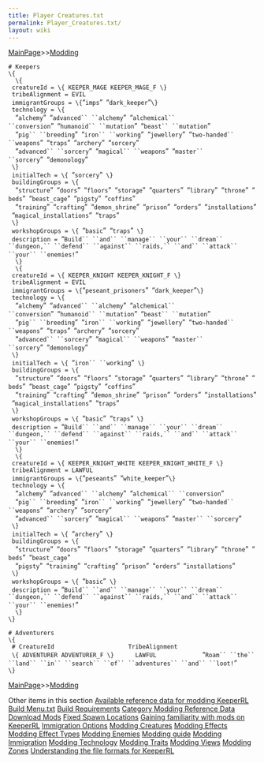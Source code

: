 ```yaml
---
title: Player Creatures.txt
permalink: Player_Creatures.txt/
layout: wiki
---
```


[MainPage](/keeperrl_wiki/ "wikilink")>>[Modding](/keeperrl_wiki/Modding_Guide "wikilink")

`# Keepers`  
`\{`  
`  \{`  
` creatureId = \{ KEEPER_MAGE KEEPER_MAGE_F \}`  
` tribeAlignment = EVIL`  
` immigrantGroups = \{`“`imps`”` `“`dark_keeper`”`\}`  
` technology = \{`  
`  `“`alchemy`”` `“`advanced`` ``alchemy`”` `“`alchemical`` ``conversion`”` `“`humanoid`` ``mutation`”` `“`beast`` ``mutation`”  
`  `“`pig`` ``breeding`”` `“`iron`` ``working`”` `“`jewellery`”` `“`two-handed`` ``weapons`”` `“`traps`”` `“`archery`”` `“`sorcery`”  
`  `“`advanced`` ``sorcery`”` `“`magical`` ``weapons`”` `“`master`` ``sorcery`”` `“`demonology`”  
` \}`  
` initialTech = \{ `“`sorcery`”` \}`  
` buildingGroups = \{`  
`  `“`structure`”` `“`doors`”` `“`floors`”` `“`storage`”` `“`quarters`”` `“`library`”` `“`throne`”` `“`beds`”` `“`beast_cage`”` `“`pigsty`”` `“`coffins`”  
`  `“`training`”` `“`crafting`”` `“`demon_shrine`”` `“`prison`”` `“`orders`”` `“`installations`”` `“`magical_installations`”` `“`traps`”  
` \}`  
` workshopGroups = \{ `“`basic`”` `“`traps`”` \}`  
` description = `“`Build`` ``and`` ``manage`` ``your`` ``dream`` ``dungeon,`` ``defend`` ``against`` ``raids,`` ``and`` ``attack`` ``your`` ``enemies!`”  
`  \}`  
`  \{`  
` creatureId = \{ KEEPER_KNIGHT KEEPER_KNIGHT_F \}`  
` tribeAlignment = EVIL`  
` immigrantGroups = \{`“`peseant_prisoners`”` `“`dark_keeper`”`\}`  
` technology = \{`  
`  `“`alchemy`”` `“`advanced`` ``alchemy`”` `“`alchemical`` ``conversion`”` `“`humanoid`` ``mutation`”` `“`beast`` ``mutation`”  
`  `“`pig`` ``breeding`”` `“`iron`` ``working`”` `“`jewellery`”` `“`two-handed`` ``weapons`”` `“`traps`”` `“`archery`”` `“`sorcery`”  
`  `“`advanced`` ``sorcery`”` `“`magical`` ``weapons`”` `“`master`` ``sorcery`”` `“`demonology`”  
` \}`  
` initialTech = \{ `“`iron`` ``working`”` \}`  
` buildingGroups = \{`  
`  `“`structure`”` `“`doors`”` `“`floors`”` `“`storage`”` `“`quarters`”` `“`library`”` `“`throne`”` `“`beds`”` `“`beast_cage`”` `“`pigsty`”` `“`coffins`”  
`  `“`training`”` `“`crafting`”` `“`demon_shrine`”` `“`prison`”` `“`orders`”` `“`installations`”` `“`magical_installations`”` `“`traps`”  
` \}`  
` workshopGroups = \{ `“`basic`”` `“`traps`”` \}`  
` description = `“`Build`` ``and`` ``manage`` ``your`` ``dream`` ``dungeon,`` ``defend`` ``against`` ``raids,`` ``and`` ``attack`` ``your`` ``enemies!`”  
`  \}`  
`  \{`  
` creatureId = \{ KEEPER_KNIGHT_WHITE KEEPER_KNIGHT_WHITE_F \}`  
` tribeAlignment = LAWFUL`  
` immigrantGroups = \{`“`peseants`”` `“`white_keeper`”`\}`  
` technology = \{`  
`  `“`alchemy`”` `“`advanced`` ``alchemy`”` `“`alchemical`` ``conversion`”  
`  `“`pig`` ``breeding`”` `“`iron`` ``working`”` `“`jewellery`”` `“`two-handed`` ``weapons`”` `“`archery`”` `“`sorcery`”  
`  `“`advanced`` ``sorcery`”` `“`magical`` ``weapons`”` `“`master`` ``sorcery`”  
` \}`  
` initialTech = \{ `“`archery`”` \}`  
` buildingGroups = \{`  
`  `“`structure`”` `“`doors`”` `“`floors`”` `“`storage`”` `“`quarters`”` `“`library`”` `“`throne`”` `“`beds`”` `“`beast_cage`”  
`  `“`pigsty`”` `“`training`”` `“`crafting`”` `“`prison`”` `“`orders`”` `“`installations`”  
` \}`  
` workshopGroups = \{ `“`basic`”` \}`  
` description = `“`Build`` ``and`` ``manage`` ``your`` ``dream`` ``dungeon,`` ``defend`` ``against`` ``raids,`` ``and`` ``attack`` ``your`` ``enemies!`”  
`  \}`  
`\}`

`# Adventurers`  
`\{`  
` # CreatureId                     TribeAlignment `  
` \{ ADVENTURER ADVENTURER_F \}      LAWFUL             `“`Roam`` ``the`` ``land`` ``in`` ``search`` ``of`` ``adventures`` ``and`` ``loot!`”  
`\}`

[MainPage](/keeperrl_wiki/ "wikilink")>>[Modding](/keeperrl_wiki/Modding_Guide "wikilink")

Other items in this section
    [Available reference data for modding KeeperRL](/keeperrl_wiki/Available_Reference_Data_For_Modding_KeeperRL "wikilink")
    [Build Menu.txt](/keeperrl_wiki/Build_Menu.txt "wikilink")
    [Build Requirements](/keeperrl_wiki/Build_Requirements "wikilink")
    [Category Modding Reference Data](/keeperrl_wiki/Category_Modding_Reference_Data "wikilink")
    [Download Mods](/keeperrl_wiki/Download_Mods "wikilink")
    [Fixed Spawn Locations](/keeperrl_wiki/Fixed_Spawn_Locations "wikilink")
    [Gaining familiarity with mods on KeeperRL](/keeperrl_wiki/Gaining_Familiarity_With_Mods_On_KeeperRL "wikilink")
    [Immigration Options](/keeperrl_wiki/Immigration_Options "wikilink")
    [Modding Creatures](/keeperrl_wiki/Modding_Creatures "wikilink")
    [Modding Effects](/keeperrl_wiki/Modding_Effects "wikilink")
    [Modding Effect Types](/keeperrl_wiki/Modding_Effect_Types "wikilink")
    [Modding Enemies](/keeperrl_wiki/Modding_Enemies "wikilink")
    [Modding guide](/keeperrl_wiki/Modding_Guide "wikilink")
    [Modding Immigration](/keeperrl_wiki/Modding_Immigration "wikilink")
    [Modding Technology](/keeperrl_wiki/Modding_Technology "wikilink")
    [Modding Traits](/keeperrl_wiki/Modding_Traits "wikilink")
    [Modding Views](/keeperrl_wiki/Modding_Views "wikilink")
    [Modding Zones](/keeperrl_wiki/Modding_Zones "wikilink")
    [Understanding the file formats for KeeperRL](/keeperrl_wiki/Understanding_The_File_Formats_For_KeeperRL "wikilink")
